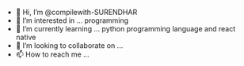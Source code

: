 - 👋 Hi, I’m @compilewith-SURENDHAR
- 👀 I’m interested in ... programming
- 🌱 I’m currently learning ... python programming language and react native
- 💞️ I’m looking to collaborate on ...
- 📫 How to reach me ...

<!---
compilewith-SURENDHAR/compilewith-SURENDHAR is a ✨ special ✨ repository because its `README.md` (this file) appears on your GitHub profile.
You can click the Preview link to take a look at your changes.
--->
